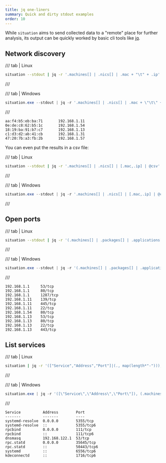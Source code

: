```yaml
---
title: jq one-liners
summary: Quick and dirty stdout examples
order: 10
---
```


While `situation` aims to send collected data to a "remote" place for further analysis,
its output can be quickly worked by basic cli tools like [jq](https://stedolan.github.io/jq/).

## Network discovery

/// tab | Linux

```bash
situation --stdout | jq -r '.machines[] | .nics[] | .mac + "\t" + .ip'
```
///

/// tab | Windows

```ps1
situation.exe --stdout | jq -r '.machines[] | .nics[] | .mac + \"\t\" + .ip'
```
///

```shell
aa:f4:b5:eb:ba:71       192.168.1.11
0e:de:c8:62:b5:1c       192.168.1.54
18:19:ba:91:b7:c7       192.168.1.13
c1:d3:d2:ab:41:cb       192.168.1.31
47:20:7b:a3:fb:2b       192.168.1.57
```

You can even put the results in a csv file:

/// tab | Linux

```bash
situation --stdout | jq -r '.machines[] | .nics[] | [.mac,.ip] | @csv' > output.csv
```

///

/// tab | Windows

```ps1
situation.exe --stdout | jq -r '.machines[] | .nics[] | [.mac,.ip] | @csv' > output.csv
```

///

## Open ports

/// tab | Linux

```bash
situation --stdout | jq -r '(.machines[] | .packages[] | .applications[] | .endpoints[] | [.addr,(.port|tostring)+"/"+.protocol])|@tsv'
```
///

/// tab | Windows

```ps1
situation.exe --stdout | jq -r '(.machines[] | .packages[] | .applications[] | .endpoints[] | [.addr,(.port|tostring)+\"/\"+.protocol])|@tsv'
```
///

```shell
192.168.1.1     53/tcp
192.168.1.1     80/tcp
192.168.1.1     1287/tcp
192.168.1.11    139/tcp
192.168.1.11    445/tcp
192.168.1.11    22/tcp
192.168.1.54    80/tcp
192.168.1.13    53/tcp
192.168.1.13    80/tcp
192.168.1.13    22/tcp
192.168.1.13    443/tcp
```

## List services

/// tab | Linux

```bash
situation | jq -r '(["Service","Address","Port"]|(., map(length*"-"))), (.machines[]|select(.hosted_agent)|.packages[]|.applications[]|.name as $n|.endpoints[]|[$n,.addr,(.port|tostring)+"/"+.protocol])|@tsv' | column -ts $'\t'
```

///

/// tab | Windows

```ps1
situation.exe | jq -r '([\"Service\",\"Address\",\"Port\"]), (.machines[]|select(.hosted_agent)|.packages[]|.applications[]|.name as $n|.endpoints[]|[$n,.addr,(.port|tostring)+\"/\"+.protocol])|@csv' | ConvertFrom-Csv
```

///

```shell
Service          Address        Port
-------          -------        ----
systemd-resolve  0.0.0.0        5355/tcp
systemd-resolve  ::             5355/tcp6
rpcbind          0.0.0.0        111/tcp
rpcbind          ::             111/tcp6
dnsmasq          192.168.122.1  53/tcp
rpc.statd        0.0.0.0        35645/tcp
rpc.statd        ::             50443/tcp6
systemd          ::             6556/tcp6
kdeconnectd      ::             1716/tcp6
```

